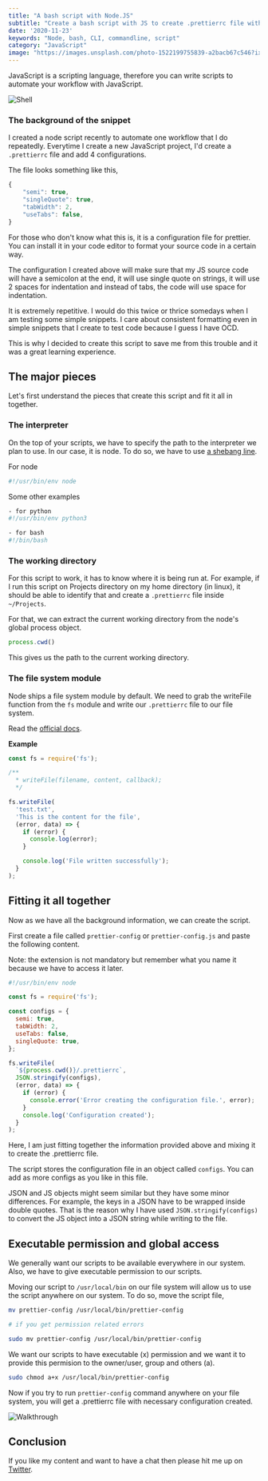 ```yaml
---
title: "A bash script with Node.JS"
subtitle: "Create a bash script with JS to create .prettierrc file with necessary configurations"
date: '2020-11-23'
keywords: "Node, bash, CLI, commandline, script"
category: "JavaScript"
image: "https://images.unsplash.com/photo-1522199755839-a2bacb67c546?ixlib=rb-1.2.1&ixid=MnwxMjA3fDB8MHxwaG90by1wYWdlfHx8fGVufDB8fHx8&auto=format&fit=crop&w=1504&q=80"
---
```


JavaScript is a scripting language, therefore you can write scripts to automate your workflow with JavaScript.

![Shell](./images/bash.png)

### The background of the snippet

I created a node script recently to automate one workflow that I do repeatedly. Everytime I create a new JavaScript project, I'd create a `.prettierrc` file and add 4 configurations.

The file looks something like this,

```js
{
	"semi": true,
	"singleQuote": true,
	"tabWidth": 2,
	"useTabs": false,
}
```

For those who don't know what this is, it is a configuration file for prettier. You can install it in your code editor to format your source code in a certain way. 

The configuration I created above will make sure that my JS source code will have a semicolon at the end, it will use single quote on strings, it will use 2 spaces for indentation and instead of tabs, the code will use space for indentation.

It is extremely repetitive. I would do this twice or thrice somedays when I am testing some simple snippets. I care about consistent formatting even in simple snippets that I create to test code because I guess I have OCD.

This is why I decided to create this script to save me from this trouble and it was a great learning experience.

## The major pieces

Let's first understand the pieces that create this script and fit it all in together.

### The interpreter
On the top of your scripts, we have to specify the path to the interpreter we plan to use. In our case, it is node. To do so, we have to use <a href='https://en.wikipedia.org/wiki/Shebang_(Unix)' target='_blank'>a shebang line</a>.

For node
```js
#!/usr/bin/env node
```

Some other examples
```sh
- for python
#!/usr/bin/env python3

- for bash
#!/bin/bash
```

### The working directory

For this script to work, it has to know where it is being run at. For example, if I run this script on Projects directory on my home directory (in linux), it should be able to identify that and create a `.prettierrc` file inside `~/Projects`.

For that, we can extract the current working directory from the node's global process object.

```js
process.cwd()
```

This gives us the path to the current working directory.

### The file system module

Node ships a file system module by default. We need to grab the writeFile function from the `fs` module and write our `.prettierrc` file to our file system.

Read the <a href='https://nodejs.org/dist/latest-v14.x/docs/api/fs.html#fs_fs_writefile_file_data_options_callback' target='_blank'>official docs</a>.


**Example**

```js
const fs = require('fs');

/**
  * writeFile(filename, content, callback);
  */

fs.writeFile(
  'test.txt', 
  'This is the content for the file', 
  (error, data) => {
    if (error) {
      console.log(error);
    }

    console.log('File written successfully');
  }
);
```

## Fitting it all together

Now as we have all the background information, we can create the script.

First create a file called `prettier-config` or `prettier-config.js` and paste the following content. 

Note: the extension is not mandatory but remember what you name it because we have to access it later.

```js
#!/usr/bin/env node

const fs = require('fs');

const configs = {
  semi: true,
  tabWidth: 2,
  useTabs: false,
  singleQuote: true,
};

fs.writeFile(
  `${process.cwd()}/.prettierrc`,
  JSON.stringify(configs),
  (error, data) => {
    if (error) {
      console.error('Error creating the configuration file.', error);
    }
    console.log('Configuration created');
  }
);
```

Here, I am just fitting together the information provided above and mixing it to create the .prettierrc file. 

The script stores the configuration file in an object called `configs`. You can add as more configs as you like in this file.

JSON and JS objects might seem similar but they have some minor differences. For example, the keys in a JSON have to be wrapped inside double quotes. That is the reason why I have used `JSON.stringify(configs)` to convert the JS object into a JSON string while writing to the file.

## Executable permission and global access
We generally want our scripts to be available everywhere in our system. Also, we have to give executable permission to our scripts. 

Moving our script to `/usr/local/bin` on our file system will allow us to use the script anywhere on our system. To do so, move the script file,

```bash
mv prettier-config /usr/local/bin/prettier-config

# if you get permission related errors

sudo mv prettier-config /usr/local/bin/prettier-config
```

We want our scripts to have executable (x) permission and we want it to provide this permision to the owner/user, group and others (a).

```bash
sudo chmod a+x /usr/local/bin/prettier-config
```

Now if you try to run `prettier-config` command anywhere on your file system, you will get a .prettierrc file with necessary configuration created.

![Walkthrough](images/bash-walkthrough.png)

## Conclusion
If you like my content and want to have a chat then please hit me up on <a href='https://twitter.com/dev_prashaant' target='_blank'>Twitter</a>.